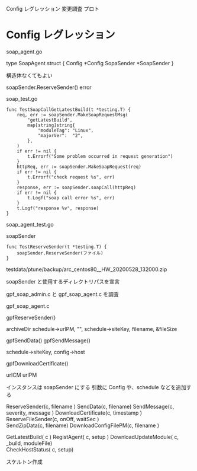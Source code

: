 Config レグレッション
変更調査
プロト

# Config レグレッション

soap_agent.go 

type SoapAgent struct {
    Config     *Config
    SopaSender *SoapSender
}

構造体なくてもよい

soapSender.ReserveSender() error 

soap_test.go

```golang
func TestSoapCallGetLatestBuild(t *testing.T) {
    req, err := soapSender.MakeSoapRequestMsg(
        "getLatestBuild",
        map[string]string{
            "moduleTag": "Linux",
            "majorVer":  "2",
        },
    )
    if err != nil {
        t.Errorf("Some problem occurred in request generation")
    }
    httpReq, err := soapSender.MakeSoapRequest(req)
    if err != nil {
        t.Errorf("check request %s", err)
    }
    response, err := soapSender.soapCall(httpReq)
    if err != nil {
        t.Logf("soap call error %s", err)
    }
    t.Logf("response %v", response)
}
```

soap_agent_test.go

soapSender

```golang
func TestReserveSender(t *testing.T) {
    soapSender.ReserveSender(ファイル)
}
```

testdata/ptune/backup/arc_centos80__HW_20200528_132000.zip

soapSender と使用するディレクトリパスを宣言

gpf_soap_admin.c と gpf_soap_agent.c を調査

gpf_soap_agent.c

gpfReserveSender()

archiveDir
schedule->urlPM, "", schedule->siteKey, filename, &fileSize

gpfSendData()
gpfSendMessage()

schedule->siteKey, config->host

gpfDownloadCertificate()


urlCM
urlPM

インスタンスは soapSender にする
引数に Config や、schedule などを追加する


ReserveSender(c, filename )
SendData(c, filename)
SendMessage(c, severity, message )
DownloadCertificate(c, timestamp )   
ReserveFileSender(c, onOff, waitSec )    
SendZipData(c, filename)
DownloadConfigFilePM(c, filename )

GetLatestBuild( c )
RegistAgent( c, setup )
DownloadUpdateModule( c, _build, moduleFile)  
CheckHostStatus( c, setup)

スケルトン作成

